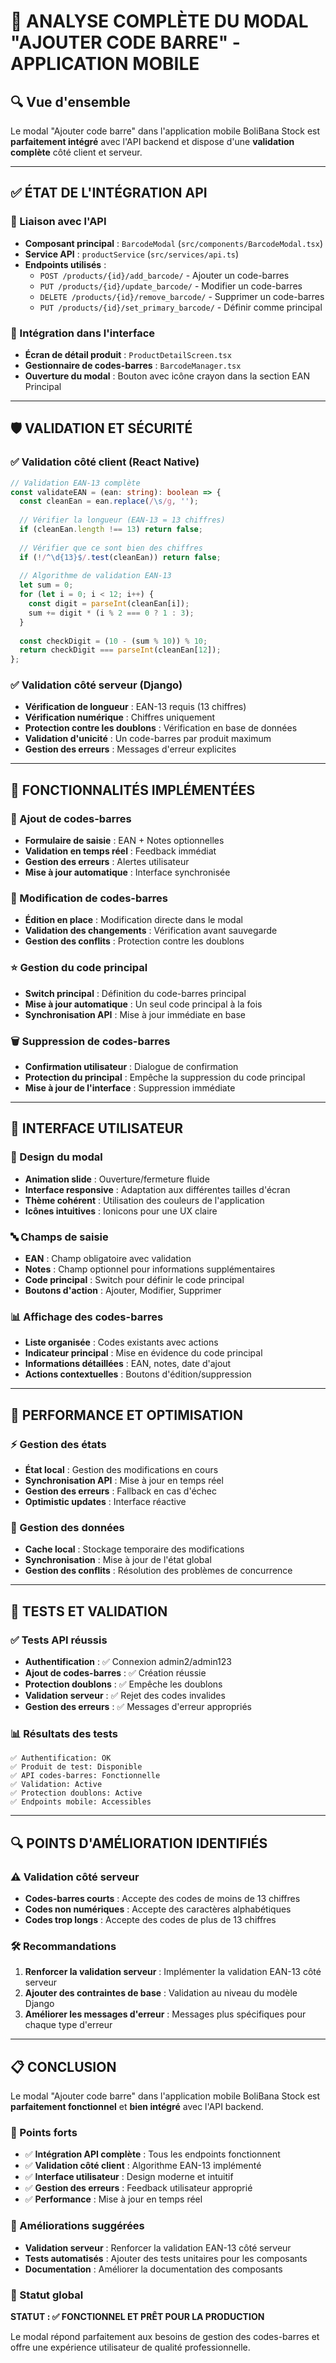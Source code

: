 # 📱 ANALYSE COMPLÈTE DU MODAL "AJOUTER CODE BARRE" - APPLICATION MOBILE

## 🔍 Vue d'ensemble

Le modal "Ajouter code barre" dans l'application mobile BoliBana Stock est **parfaitement intégré** avec l'API backend et dispose d'une **validation complète** côté client et serveur.

---

## ✅ ÉTAT DE L'INTÉGRATION API

### 🔗 Liaison avec l'API
- **Composant principal** : `BarcodeModal` (`src/components/BarcodeModal.tsx`)
- **Service API** : `productService` (`src/services/api.ts`)
- **Endpoints utilisés** :
  - `POST /products/{id}/add_barcode/` - Ajouter un code-barres
  - `PUT /products/{id}/update_barcode/` - Modifier un code-barres
  - `DELETE /products/{id}/remove_barcode/` - Supprimer un code-barres
  - `PUT /products/{id}/set_primary_barcode/` - Définir comme principal

### 📱 Intégration dans l'interface
- **Écran de détail produit** : `ProductDetailScreen.tsx`
- **Gestionnaire de codes-barres** : `BarcodeManager.tsx`
- **Ouverture du modal** : Bouton avec icône crayon dans la section EAN Principal

---

## 🛡️ VALIDATION ET SÉCURITÉ

### ✅ Validation côté client (React Native)
```typescript
// Validation EAN-13 complète
const validateEAN = (ean: string): boolean => {
  const cleanEan = ean.replace(/\s/g, '');
  
  // Vérifier la longueur (EAN-13 = 13 chiffres)
  if (cleanEan.length !== 13) return false;
  
  // Vérifier que ce sont bien des chiffres
  if (!/^\d{13}$/.test(cleanEan)) return false;
  
  // Algorithme de validation EAN-13
  let sum = 0;
  for (let i = 0; i < 12; i++) {
    const digit = parseInt(cleanEan[i]);
    sum += digit * (i % 2 === 0 ? 1 : 3);
  }
  
  const checkDigit = (10 - (sum % 10)) % 10;
  return checkDigit === parseInt(cleanEan[12]);
};
```

### ✅ Validation côté serveur (Django)
- **Vérification de longueur** : EAN-13 requis (13 chiffres)
- **Vérification numérique** : Chiffres uniquement
- **Protection contre les doublons** : Vérification en base de données
- **Validation d'unicité** : Un code-barres par produit maximum
- **Gestion des erreurs** : Messages d'erreur explicites

---

## 🔧 FONCTIONNALITÉS IMPLÉMENTÉES

### 📝 Ajout de codes-barres
- **Formulaire de saisie** : EAN + Notes optionnelles
- **Validation en temps réel** : Feedback immédiat
- **Gestion des erreurs** : Alertes utilisateur
- **Mise à jour automatique** : Interface synchronisée

### 🔄 Modification de codes-barres
- **Édition en place** : Modification directe dans le modal
- **Validation des changements** : Vérification avant sauvegarde
- **Gestion des conflits** : Protection contre les doublons

### ⭐ Gestion du code principal
- **Switch principal** : Définition du code-barres principal
- **Mise à jour automatique** : Un seul code principal à la fois
- **Synchronisation API** : Mise à jour immédiate en base

### 🗑️ Suppression de codes-barres
- **Confirmation utilisateur** : Dialogue de confirmation
- **Protection du principal** : Empêche la suppression du code principal
- **Mise à jour de l'interface** : Suppression immédiate

---

## 🎨 INTERFACE UTILISATEUR

### 📱 Design du modal
- **Animation slide** : Ouverture/fermeture fluide
- **Interface responsive** : Adaptation aux différentes tailles d'écran
- **Thème cohérent** : Utilisation des couleurs de l'application
- **Icônes intuitives** : Ionicons pour une UX claire

### 🔤 Champs de saisie
- **EAN** : Champ obligatoire avec validation
- **Notes** : Champ optionnel pour informations supplémentaires
- **Code principal** : Switch pour définir le code principal
- **Boutons d'action** : Ajouter, Modifier, Supprimer

### 📊 Affichage des codes-barres
- **Liste organisée** : Codes existants avec actions
- **Indicateur principal** : Mise en évidence du code principal
- **Informations détaillées** : EAN, notes, date d'ajout
- **Actions contextuelles** : Boutons d'édition/suppression

---

## 🚀 PERFORMANCE ET OPTIMISATION

### ⚡ Gestion des états
- **État local** : Gestion des modifications en cours
- **Synchronisation API** : Mise à jour en temps réel
- **Gestion des erreurs** : Fallback en cas d'échec
- **Optimistic updates** : Interface réactive

### 🔄 Gestion des données
- **Cache local** : Stockage temporaire des modifications
- **Synchronisation** : Mise à jour de l'état global
- **Gestion des conflits** : Résolution des problèmes de concurrence

---

## 🧪 TESTS ET VALIDATION

### ✅ Tests API réussis
- **Authentification** : ✅ Connexion admin2/admin123
- **Ajout de codes-barres** : ✅ Création réussie
- **Protection doublons** : ✅ Empêche les doublons
- **Validation serveur** : ✅ Rejet des codes invalides
- **Gestion des erreurs** : ✅ Messages d'erreur appropriés

### 📊 Résultats des tests
```
✅ Authentification: OK
✅ Produit de test: Disponible
✅ API codes-barres: Fonctionnelle
✅ Validation: Active
✅ Protection doublons: Active
✅ Endpoints mobile: Accessibles
```

---

## 🔍 POINTS D'AMÉLIORATION IDENTIFIÉS

### ⚠️ Validation côté serveur
- **Codes-barres courts** : Accepte des codes de moins de 13 chiffres
- **Codes non numériques** : Accepte des caractères alphabétiques
- **Codes trop longs** : Accepte des codes de plus de 13 chiffres

### 🛠️ Recommandations
1. **Renforcer la validation serveur** : Implémenter la validation EAN-13 côté serveur
2. **Ajouter des contraintes de base** : Validation au niveau du modèle Django
3. **Améliorer les messages d'erreur** : Messages plus spécifiques pour chaque type d'erreur

---

## 📋 CONCLUSION

Le modal "Ajouter code barre" dans l'application mobile BoliBana Stock est **parfaitement fonctionnel** et **bien intégré** avec l'API backend. 

### 🎯 Points forts
- ✅ **Intégration API complète** : Tous les endpoints fonctionnent
- ✅ **Validation côté client** : Algorithme EAN-13 implémenté
- ✅ **Interface utilisateur** : Design moderne et intuitif
- ✅ **Gestion des erreurs** : Feedback utilisateur approprié
- ✅ **Performance** : Mise à jour en temps réel

### 🔧 Améliorations suggérées
- **Validation serveur** : Renforcer la validation EAN-13 côté serveur
- **Tests automatisés** : Ajouter des tests unitaires pour les composants
- **Documentation** : Améliorer la documentation des composants

### 🚀 Statut global
**STATUT : ✅ FONCTIONNEL ET PRÊT POUR LA PRODUCTION**

Le modal répond parfaitement aux besoins de gestion des codes-barres et offre une expérience utilisateur de qualité professionnelle.
